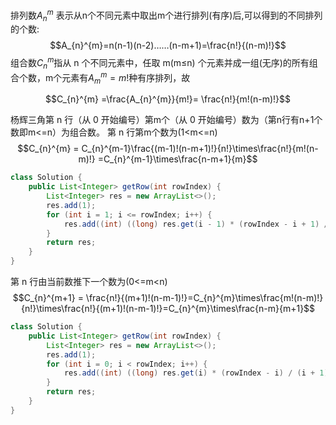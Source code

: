 
排列数$A_{n}^{m}$  表示从n个不同元素中取出m个进行排列(有序)后,可以得到的不同排列的个数:
$$A_{n}^{m}=n(n-1)(n-2)……(n-m+1)=\frac{n!}{(n-m)!}$$
组合数$C_{n}^{m}$指从 n 个不同元素中，任取 m(m≤n) 个元素并成一组(无序)的所有组合个数，m个元素有$A_{m}^{m}=m!$种有序排列，故


$$C_{n}^{m} =\frac{A_{n}^{m}}{m!}= \frac{n!}{m!(n-m)!}$$

杨辉三角第 n 行（从 0 开始编号）第m个（从 0 开始编号）数为（第n行有n+1个数即m<=n）为组合数。
第 n 行第m个数为(1<m<=n)
$$C_{n}^{m} =  C_{n}^{m-1}\frac{(m-1)!(n-m+1)!}{n!}\times\frac{n!}{m!(n-m)!} =C_{n}^{m-1}\times\frac{n-m+1}{m}$$

```java
class Solution {
    public List<Integer> getRow(int rowIndex) {
        List<Integer> res = new ArrayList<>();
        res.add(1);
        for (int i = 1; i <= rowIndex; i++) {
            res.add((int) ((long) res.get(i - 1) * (rowIndex - i + 1) / i));
        }
        return res;
    }
}
```

第 n 行由当前数推下一个数为(0<=m<n)
$$C_{n}^{m+1} = \frac{n!}{(m+1)!(n-m-1)!}=C_{n}^{m}\times\frac{m!(n-m)!}{n!}\times\frac{n!}{(m+1)!(n-m-1)!}=C_{n}^{m}\times\frac{n-m}{m+1}$$

```java
class Solution {  
    public List<Integer> getRow(int rowIndex) {  
        List<Integer> res = new ArrayList<>();  
        res.add(1);  
        for (int i = 0; i < rowIndex; i++) {  
            res.add((int) ((long) res.get(i) * (rowIndex - i) / (i + 1)));  
        }  
        return res;  
    }  
}
```
